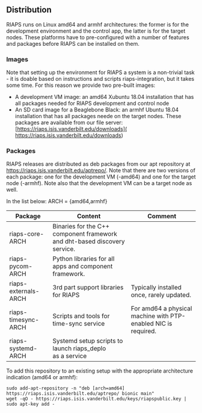 
## Distribution

RIAPS runs on Linux amd64 and armhf architectures: the former is for the development environment and the control app, the latter is for the target nodes. These platforms have to pre-configured with a number of features and packages before RIAPS can be installed on them.

### Images

Note that setting up the environment for RIAPS a system is a non-trivial task - it is doable based on instructions and scripts riaps-integration, but it takes some time. For this reason we provide two pre-built images:
- A development VM image: an amd64 Xubuntu 18.04 installation that has all packages needed for RIAPS development and control node
- An SD card image for a Beaglebone Black: an armhf Ubuntu 18.04 installation that has all packages neede on the target nodes.
These packages are available from our file server: [https://riaps.isis.vanderbilt.edu/downloads]( https://riaps.isis.vanderbilt.edu/downloads)

### Packages

RIAPS releases are distributed as deb packages from our apt repository at https://riaps.isis.vanderbilt.edu/aptrepo/. Note that there are two versions of each package: one for the development VM (-amd64) and one for the target node (-armhf). Note also that the development VM can be a target node as well. 

In the list below: ARCH = {amd64,armhf}

Package                 | Content                              | Comment
------------------------|--------------------------------------|---------
riaps-core-ARCH         | Binaries for the C++ component framework and dht-based discovery service. | 
riaps-pycom-ARCH        | Python libraries for all apps and component framework. | 
riaps-externals-ARCH    | 3rd part support libraries for RIAPS  | Typically installed once, rarely updated. 
riaps-timesync-ARCH     | Scripts and tools for time-sync service | For amd64 a physical machine with PTP-enabled NIC is required. 
riaps-systemd-ARCH      | Systemd setup scripts to launch riaps_deplo <br> as a service | 

To add this repository to an existing setup with the appropriate architecture indication (amd64 or armhf): 

```
sudo add-apt-repository -n "deb [arch=amd64] https://riaps.isis.vanderbilt.edu/aptrepo/ bionic main"
wget -qO - https://riaps.isis.vanderbilt.edu/keys/riapspublic.key | sudo apt-key add -
```
